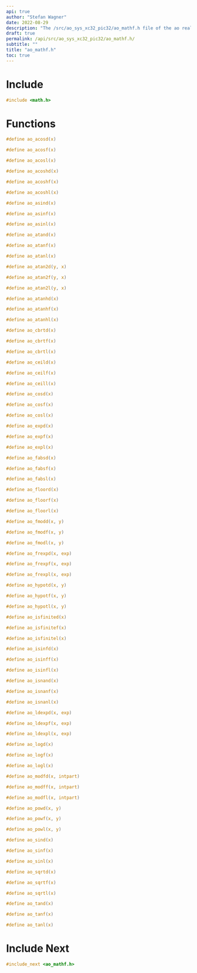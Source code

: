 ```yaml
---
api: true
author: "Stefan Wagner"
date: 2022-08-29
description: "The /src/ao_sys_xc32_pic32/ao_mathf.h file of the ao real-time operating system."
draft: true
permalink: /api/src/ao_sys_xc32_pic32/ao_mathf.h/
subtitle: ""
title: "ao_mathf.h"
toc: true
---
```


# Include

```c
#include <math.h>
```

# Functions

```c
#define ao_acosd(x)
```

```c
#define ao_acosf(x)
```

```c
#define ao_acosl(x)
```

```c
#define ao_acoshd(x)
```

```c
#define ao_acoshf(x)
```

```c
#define ao_acoshl(x)
```

```c
#define ao_asind(x)
```

```c
#define ao_asinf(x)
```

```c
#define ao_asinl(x)
```

```c
#define ao_atand(x)
```

```c
#define ao_atanf(x)
```

```c
#define ao_atanl(x)
```

```c
#define ao_atan2d(y, x)
```

```c
#define ao_atan2f(y, x)
```

```c
#define ao_atan2l(y, x)
```

```c
#define ao_atanhd(x)
```

```c
#define ao_atanhf(x)
```

```c
#define ao_atanhl(x)
```

```c
#define ao_cbrtd(x)
```

```c
#define ao_cbrtf(x)
```

```c
#define ao_cbrtl(x)
```

```c
#define ao_ceild(x)
```

```c
#define ao_ceilf(x)
```

```c
#define ao_ceill(x)
```

```c
#define ao_cosd(x)
```

```c
#define ao_cosf(x)
```

```c
#define ao_cosl(x)
```

```c
#define ao_expd(x)
```

```c
#define ao_expf(x)
```

```c
#define ao_expl(x)
```

```c
#define ao_fabsd(x)
```

```c
#define ao_fabsf(x)
```

```c
#define ao_fabsl(x)
```

```c
#define ao_floord(x)
```

```c
#define ao_floorf(x)
```

```c
#define ao_floorl(x)
```

```c
#define ao_fmodd(x, y)
```

```c
#define ao_fmodf(x, y)
```

```c
#define ao_fmodl(x, y)
```

```c
#define ao_frexpd(x, exp)
```

```c
#define ao_frexpf(x, exp)
```

```c
#define ao_frexpl(x, exp)
```

```c
#define ao_hypotd(x, y)
```

```c
#define ao_hypotf(x, y)
```

```c
#define ao_hypotl(x, y)
```

```c
#define ao_isfinited(x)
```

```c
#define ao_isfinitef(x)
```

```c
#define ao_isfinitel(x)
```

```c
#define ao_isinfd(x)
```

```c
#define ao_isinff(x)
```

```c
#define ao_isinfl(x)
```

```c
#define ao_isnand(x)
```

```c
#define ao_isnanf(x)
```

```c
#define ao_isnanl(x)
```

```c
#define ao_ldexpd(x, exp)
```

```c
#define ao_ldexpf(x, exp)
```

```c
#define ao_ldexpl(x, exp)
```

```c
#define ao_logd(x)
```

```c
#define ao_logf(x)
```

```c
#define ao_logl(x)
```

```c
#define ao_modfd(x, intpart)
```

```c
#define ao_modff(x, intpart)
```

```c
#define ao_modfl(x, intpart)
```

```c
#define ao_powd(x, y)
```

```c
#define ao_powf(x, y)
```

```c
#define ao_powl(x, y)
```

```c
#define ao_sind(x)
```

```c
#define ao_sinf(x)
```

```c
#define ao_sinl(x)
```

```c
#define ao_sqrtd(x)
```

```c
#define ao_sqrtf(x)
```

```c
#define ao_sqrtl(x)
```

```c
#define ao_tand(x)
```

```c
#define ao_tanf(x)
```

```c
#define ao_tanl(x)
```

# Include Next

```c
#include_next <ao_mathf.h>
```

